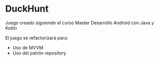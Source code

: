 # DuckHunt
Juego creado siguiendo el curso Master Desarrollo Android con Java y Kotlin

El juego se refactorizará para:

- Uso de MVVM
- Uso del patrón repository
